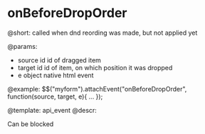 onBeforeDropOrder
=============

@short: called when dnd reording was made, but not applied yet

@params:
- source	id		id of dragged item
- target	id		id of item, on which position it was dropped
- e			object	native html event
	
@example:
$$("myform").attachEvent("onBeforeDropOrder", function(source, target, e){
    ...
});

@template:	api_event
@descr:

Can be blocked